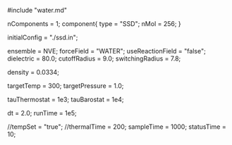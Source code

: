 #include "water.md"

nComponents = 1;
component{
  type = "SSD";
  nMol = 256;
}

initialConfig = "./ssd.in";

ensemble = NVE;
forceField = "WATER";
useReactionField = "false";
dielectric = 80.0;
cutoffRadius = 9.0;
switchingRadius = 7.8;

density = 0.0334;

targetTemp = 300;
targetPressure = 1.0;

tauThermostat = 1e3;
tauBarostat = 1e4;

dt = 2.0;
runTime = 1e5;

//tempSet = "true";
//thermalTime = 200;
sampleTime = 1000;
statusTime = 10;
